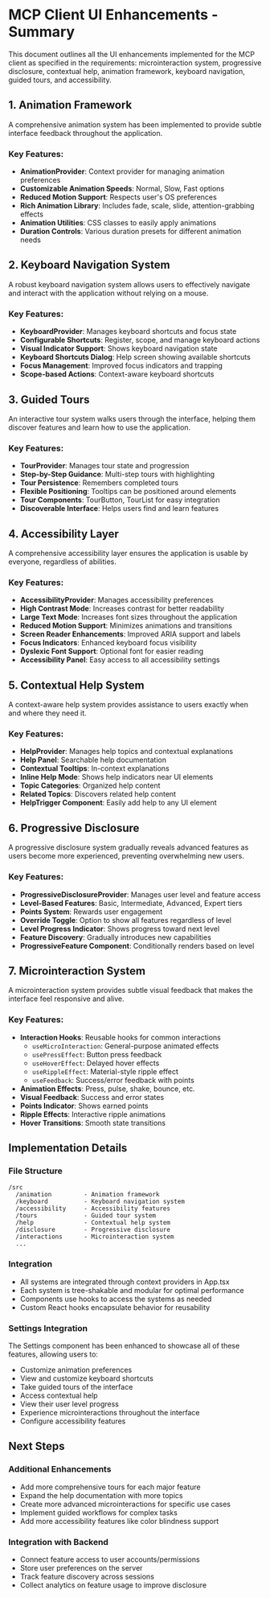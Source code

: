 # MCP Client UI Enhancements - Summary

This document outlines all the UI enhancements implemented for the MCP client as specified in the requirements: microinteraction system, progressive disclosure, contextual help, animation framework, keyboard navigation, guided tours, and accessibility.

## 1. Animation Framework

A comprehensive animation system has been implemented to provide subtle interface feedback throughout the application.

### Key Features:
- **AnimationProvider**: Context provider for managing animation preferences
- **Customizable Animation Speeds**: Normal, Slow, Fast options
- **Reduced Motion Support**: Respects user's OS preferences
- **Rich Animation Library**: Includes fade, scale, slide, attention-grabbing effects
- **Animation Utilities**: CSS classes to easily apply animations
- **Duration Controls**: Various duration presets for different animation needs

## 2. Keyboard Navigation System

A robust keyboard navigation system allows users to effectively navigate and interact with the application without relying on a mouse.

### Key Features:
- **KeyboardProvider**: Manages keyboard shortcuts and focus state
- **Configurable Shortcuts**: Register, scope, and manage keyboard actions
- **Visual Indicator Support**: Shows keyboard navigation state
- **Keyboard Shortcuts Dialog**: Help screen showing available shortcuts
- **Focus Management**: Improved focus indicators and trapping
- **Scope-based Actions**: Context-aware keyboard shortcuts

## 3. Guided Tours

An interactive tour system walks users through the interface, helping them discover features and learn how to use the application.

### Key Features:
- **TourProvider**: Manages tour state and progression
- **Step-by-Step Guidance**: Multi-step tours with highlighting
- **Tour Persistence**: Remembers completed tours
- **Flexible Positioning**: Tooltips can be positioned around elements
- **Tour Components**: TourButton, TourList for easy integration
- **Discoverable Interface**: Helps users find and learn features

## 4. Accessibility Layer

A comprehensive accessibility layer ensures the application is usable by everyone, regardless of abilities.

### Key Features:
- **AccessibilityProvider**: Manages accessibility preferences
- **High Contrast Mode**: Increases contrast for better readability
- **Large Text Mode**: Increases font sizes throughout the application
- **Reduced Motion Support**: Minimizes animations and transitions
- **Screen Reader Enhancements**: Improved ARIA support and labels
- **Focus Indicators**: Enhanced keyboard focus visibility
- **Dyslexic Font Support**: Optional font for easier reading
- **Accessibility Panel**: Easy access to all accessibility settings

## 5. Contextual Help System

A context-aware help system provides assistance to users exactly when and where they need it.

### Key Features:
- **HelpProvider**: Manages help topics and contextual explanations
- **Help Panel**: Searchable help documentation
- **Contextual Tooltips**: In-context explanations
- **Inline Help Mode**: Shows help indicators near UI elements
- **Topic Categories**: Organized help content
- **Related Topics**: Discovers related help content
- **HelpTrigger Component**: Easily add help to any UI element

## 6. Progressive Disclosure

A progressive disclosure system gradually reveals advanced features as users become more experienced, preventing overwhelming new users.

### Key Features:
- **ProgressiveDisclosureProvider**: Manages user level and feature access
- **Level-Based Features**: Basic, Intermediate, Advanced, Expert tiers
- **Points System**: Rewards user engagement
- **Override Toggle**: Option to show all features regardless of level
- **Level Progress Indicator**: Shows progress toward next level
- **Feature Discovery**: Gradually introduces new capabilities
- **ProgressiveFeature Component**: Conditionally renders based on level

## 7. Microinteraction System

A microinteraction system provides subtle visual feedback that makes the interface feel responsive and alive.

### Key Features:
- **Interaction Hooks**: Reusable hooks for common interactions
  - `useMicroInteraction`: General-purpose animated effects
  - `usePressEffect`: Button press feedback
  - `useHoverEffect`: Delayed hover effects
  - `useRippleEffect`: Material-style ripple effect
  - `useFeedback`: Success/error feedback with points
- **Animation Effects**: Press, pulse, shake, bounce, etc.
- **Visual Feedback**: Success and error states
- **Points Indicator**: Shows earned points
- **Ripple Effects**: Interactive ripple animations
- **Hover Transitions**: Smooth state transitions

## Implementation Details

### File Structure
```
/src
  /animation         - Animation framework
  /keyboard          - Keyboard navigation system
  /accessibility     - Accessibility features
  /tours             - Guided tour system
  /help              - Contextual help system
  /disclosure        - Progressive disclosure
  /interactions      - Microinteraction system
  ...
```

### Integration
- All systems are integrated through context providers in App.tsx
- Each system is tree-shakable and modular for optimal performance
- Components use hooks to access the systems as needed
- Custom React hooks encapsulate behavior for reusability

### Settings Integration
The Settings component has been enhanced to showcase all of these features, allowing users to:
- Customize animation preferences
- View and customize keyboard shortcuts
- Take guided tours of the interface
- Access contextual help
- View their user level progress
- Experience microinteractions throughout the interface
- Configure accessibility features

## Next Steps

### Additional Enhancements
- Add more comprehensive tours for each major feature
- Expand the help documentation with more topics
- Create more advanced microinteractions for specific use cases
- Implement guided workflows for complex tasks
- Add more accessibility features like color blindness support

### Integration with Backend
- Connect feature access to user accounts/permissions
- Store user preferences on the server
- Track feature discovery across sessions
- Collect analytics on feature usage to improve disclosure
